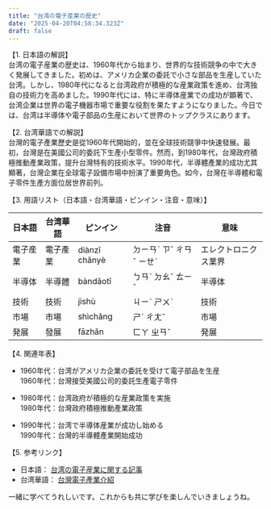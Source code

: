 ```yaml
---
title: "台湾の電子産業の歴史"
date: "2025-04-20T04:58:34.323Z"
draft: false
---
```


【1. 日本語の解説】  
台湾の電子産業の歴史は、1960年代から始まり、世界的な技術競争の中で大きく発展してきました。初めは、アメリカ企業の委託で小さな部品を生産していた台湾。しかし、1980年代になると台湾政府が積極的な産業政策を進め、台湾独自の技術力を高めました。1990年代には、特に半導体産業での成功が顕著で、台湾企業は世界の電子機器市場で重要な役割を果たすようになりました。今日では、台湾は半導体や電子部品の生産において世界のトップクラスにあります。

【2. 台湾華語での解説】  
台灣的電子產業歷史是從1960年代開始的，並在全球技術競爭中快速發展。最初，台灣是在美國公司的委託下生產小型零件。然而，到1980年代，台灣政府積極推動產業政策，提升台灣特有的技術水平。1990年代，半導體產業的成功尤其顯著，台灣企業在全球電子設備市場中扮演了重要角色。如今，台灣在半導體和電子零件生產方面位居世界前列。

【3. 用語リスト（日本語・台湾華語・ピンイン・注音・意味）】  

| 日本語     | 台湾華語      | ピンイン      | 注音       | 意味                       |
|------------|---------------|---------------|------------|----------------------------|
| 電子産業   | 電子產業      | diànzǐ chǎnyè | ㄉㄧㄢˋ ㄗˇ ㄔㄢˇ ㄧㄝˋ | エレクトロニクス業界       |
| 半導体     | 半導體        | bàndǎotǐ      | ㄅㄢˋ ㄉㄠˇ ㄊㄧˇ         | 半導体                     |
| 技術       | 技術          | jìshù         | ㄐㄧˋ ㄕㄨˋ               | 技術                       |
| 市場       | 市場          | shìchǎng      | ㄕˋ ㄔㄤˇ                 | 市場                       |
| 発展       | 發展          | fāzhǎn        | ㄈㄚ ㄓㄢˇ                 | 発展                       |

【4. 関連年表】  
- 1960年代：台湾がアメリカ企業の委託を受けて電子部品を生産  
  1960年代：台灣接受美國公司的委託生產電子零件  

- 1980年代：台湾政府が積極的な産業政策を実施  
  1980年代：台灣政府積極推動產業政策  

- 1990年代：台湾で半導体産業が成功し始める  
  1990年代：台灣的半導體產業開始成功  

【5. 参考リンク】  
- 日本語： [台湾の電子産業に関する記事](https://www.iti.org.tw/japan/articles.html)  
- 台湾華語： [台灣電子產業介紹](https://www.taiwantrade.com.tw/)  

一緒に学べてうれしいです。これからも共に学びを楽しんでいきましょうね。